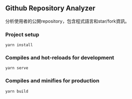 ## Github Repository Analyzer

分析使用者的公開repository，包含程式語言和star/fork資訊。

### Project setup
```
yarn install
```

### Compiles and hot-reloads for development
```
yarn serve
```

### Compiles and minifies for production
```
yarn build
```